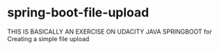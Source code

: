 # spring-boot-file-upload

THIS IS BASICALLY AN EXERCISE ON UDACITY JAVA SPRINGBOOT for Creating a simple file upload
